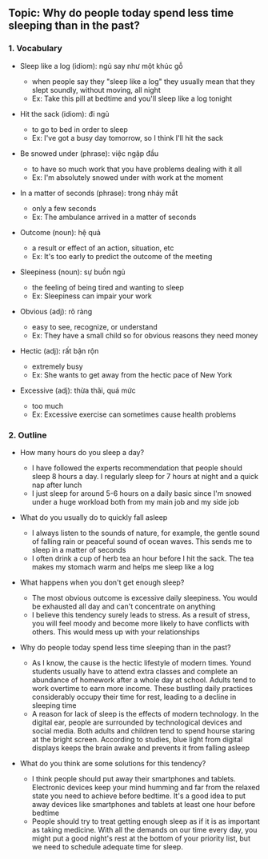 ## Topic: Why do people today spend less time sleeping than in the past?

### 1. Vocabulary
- Sleep like a log (idiom): ngủ say như một khúc gỗ
  + when people say they "sleep like a log" they usually mean that they slept soundly, without moving, all night
  + Ex: Take this pill at bedtime and you'll sleep like a log tonight

- Hit the sack (idiom): đi ngủ
  + to go to bed in order to sleep
  + Ex: I've got a busy day tomorrow, so I think I'll hit the sack

- Be snowed under (phrase): việc ngập đầu
  + to have so much work that you have problems dealing with it all
  + Ex: I'm absolutely snowed under with work at the moment

- In a matter of seconds (phrase): trong nháy mắt
  + only a few seconds
  + Ex: The ambulance arrived in a matter of seconds

- Outcome (noun): hệ quả
  + a result or effect of an action, situation, etc
  + Ex: It's too early to predict the outcome of the meeting

- Sleepiness (noun): sự buồn ngủ
  + the feeling of being tired and wanting to sleep
  + Ex: Sleepiness can impair your work

- Obvious (adj): rõ ràng
  + easy to see, recognize, or understand
  + Ex: They have a small child so for obvious reasons they need money

- Hectic (adj): rất bận rộn
  + extremely busy
  + Ex: She wants to get away from the hectic pace of New York

- Excessive (adj): thừa thãi, quá mức
  + too much
  + Ex: Excessive exercise can sometimes cause health problems

### 2. Outline
- How many hours do you sleep a day?
  + I have followed the experts recommendation that people should sleep 8 hours a day. I regularly sleep for 7 hours at night and a quick nap after lunch
  + I just sleep for around 5-6 hours on a daily basic since I'm snowed under a huge workload both from my main job and my side job

- What do you usually do to quickly fall asleep
  + I always listen to the sounds of nature, for example, the gentle sound of falling rain or peaceful sound of ocean waves. This sends me to sleep in a matter of seconds
  + I often drink a cup of herb tea an hour before I hit the sack. The tea makes my stomach warm and helps me sleep like a log

- What happens when you don't get enough sleep?
  + The most obvious outcome is excessive daily sleepiness. You would be exhausted all day and can't concentrate on anything
  + I believe this tendency surely leads to stress. As a result of stress, you will feel moody and become more likely to have conflicts with others. This would mess up with your relationships

- Why do people today spend less time sleeping than in the past?
  + As I know, the cause is the hectic lifestyle of modern times. Yound students usually have to attend extra classes and complete an abundance of homework after a whole day at school. Adults tend to work overtime to earn more income. These bustling daily practices considerably occupy their time for rest, leading to a decline in sleeping time
  + A reason for lack of sleep is the effects of modern technology. In the digital ear, people are surrounded by technological devices and social media. Both adults and children tend to spend hourse staring at the bright screen. According to studies, blue light from digital displays keeps the brain awake and prevents it from falling asleep

- What do you think are some solutions for this tendency?
  + I think people should put away their smartphones and tablets. Electronic devices keep your mind humming and far from the relaxed state you need to achieve before bedtime. It's a good idea to put away devices like smartphones and tablets at least one hour before bedtime
  + People should try to treat getting enough sleep as if it is as important as taking medicine. With all the demands on our time every day, you might put a good night's rest at the bottom of your priority list, but we need to schedule adequate time for sleep.